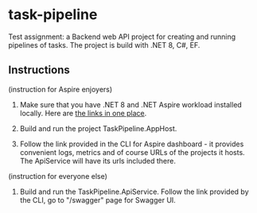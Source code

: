 # task-pipeline
Test assignment: a Backend web API project for creating and running pipelines of tasks.
The project is build with .NET 8, C#, EF.

## Instructions
(instruction for Aspire enjoyers)

1. Make sure that you have .NET 8 and .NET Aspire workload installed locally. Here are [the links in one place](https://learn.microsoft.com/en-us/dotnet/aspire/get-started/build-your-first-aspire-app?pivots=visual-studio#prerequisites).

2. Build and run the project TaskPipeline.AppHost.

3. Follow the link provided in the CLI for Aspire dashboard - it provides convenient logs, metrics and of course URLs of the projects it hosts. The ApiService will have its urls included there.

(instruction for everyone else)

1. Build and run the TaskPipeline.ApiService. Follow the link provided by the CLI, go to "/swagger" page for Swagger UI.